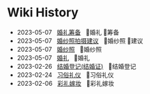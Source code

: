 # Wiki History

- 2023-05-07&nbsp;&nbsp; [婚礼筹备](/0009_婚礼_筹备)&nbsp;&nbsp; :bookmark:婚礼 :bookmark:筹备
- 2023-05-07&nbsp;&nbsp; [婚纱照拍摄建议](/0007_婚纱照_建议)&nbsp;&nbsp; :bookmark:婚纱照 :bookmark:建议
- 2023-05-07&nbsp;&nbsp; [婚纱照](/0006_婚纱照)&nbsp;&nbsp; :bookmark:婚纱照
- 2023-05-07&nbsp;&nbsp; [婚礼](/0008_婚礼)&nbsp;&nbsp; :bookmark:婚礼
- 2023-02-26&nbsp;&nbsp; [结婚登记(结婚证)](/0005_结婚登记)&nbsp;&nbsp; :bookmark:结婚登记
- 2023-02-24&nbsp;&nbsp; [习俗礼仪](/0003_习俗礼仪)&nbsp;&nbsp; :bookmark:习俗礼仪
- 2023-02-06&nbsp;&nbsp; [彩礼嫁妆](/0004_彩礼嫁妆)&nbsp;&nbsp; :bookmark:彩礼嫁妆
